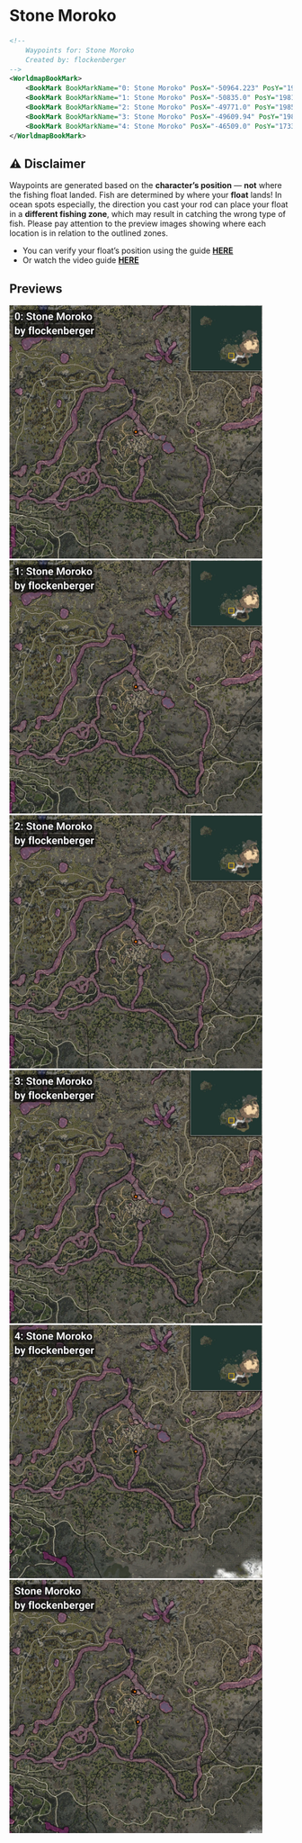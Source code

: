 # Stone Moroko
```xml
<!--
    Waypoints for: Stone Moroko
    Created by: flockenberger
-->
<WorldmapBookMark>
    <BookMark BookMarkName="0: Stone Moroko" PosX="-50964.223" PosY="19788.738" PosZ="-395794.8" />
    <BookMark BookMarkName="1: Stone Moroko" PosX="-50835.0" PosY="19816.0" PosZ="-395660.0" />
    <BookMark BookMarkName="2: Stone Moroko" PosX="-49771.0" PosY="19852.0" PosZ="-396351.0" />
    <BookMark BookMarkName="3: Stone Moroko" PosX="-49609.94" PosY="19852.543" PosZ="-396280.28" />
    <BookMark BookMarkName="4: Stone Moroko" PosX="-46509.0" PosY="17332.0" PosZ="-425577.0" />
</WorldmapBookMark>
```

## ⚠️ Disclaimer
Waypoints are generated based on the __**character’s position**__ — __not__ where the fishing float landed.
Fish are determined by where your **float** lands!
In ocean spots especially, the direction you cast your rod can place your float in a **different fishing zone**, which may result in catching the wrong type of fish.
Please pay attention to the preview images showing where each location is in relation to the outlined zones.

- You can verify your float’s position using the guide [**HERE**](https://flockenberger.github.io/bdo-fish-position/)
- Or watch the video guide [**HERE**](https://youtu.be/t-VXcRoNojk)

## Previews
<img src="./Stone Moroko_0_Preview.webp" width="450"/> <img src="./Stone Moroko_1_Preview.webp" width="450"/> <img src="./Stone Moroko_2_Preview.webp" width="450"/> <img src="./Stone Moroko_3_Preview.webp" width="450"/> <img src="./Stone Moroko_4_Preview.webp" width="450"/> <img src="./Stone Moroko_Preview.webp" width="450"/> 